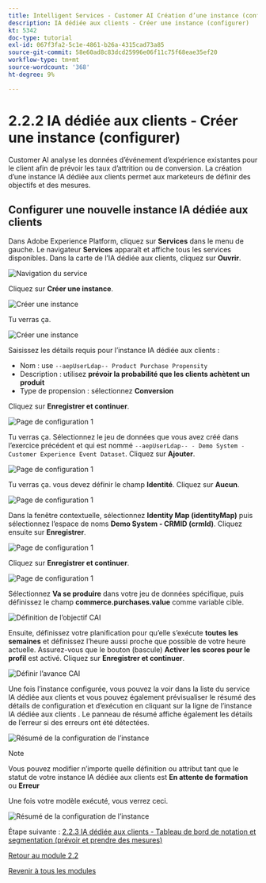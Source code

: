 ```yaml
---
title: Intelligent Services - Customer AI Création d’une instance (configuration)
description: IA dédiée aux clients - Créer une instance (configurer)
kt: 5342
doc-type: tutorial
exl-id: 067f3fa2-5c1e-4861-b26a-4315cad73a85
source-git-commit: 58e60ad8c83dcd25996e06f11c75f68eae35ef20
workflow-type: tm+mt
source-wordcount: '368'
ht-degree: 9%

---
```


# 2.2.2 IA dédiée aux clients - Créer une instance (configurer)

Customer AI analyse les données d’événement d’expérience existantes pour le client afin de prévoir les taux d’attrition ou de conversion. La création d’une instance IA dédiée aux clients permet aux marketeurs de définir des objectifs et des mesures.

## Configurer une nouvelle instance IA dédiée aux clients

Dans Adobe Experience Platform, cliquez sur **Services** dans le menu de gauche. Le navigateur **Services** apparaît et affiche tous les services disponibles. Dans la carte de l’IA dédiée aux clients, cliquez sur **Ouvrir**.

![Navigation du service](./images/navigatetoservice.png)

Cliquez sur **Créer une instance**.

![Créer une instance](./images/createnewinstance.png)

Tu verras ça.

![Créer une instance](./images/custai1.png)


Saisissez les détails requis pour l’instance IA dédiée aux clients :

- Nom : use `--aepUserLdap-- Product Purchase Propensity`
- Description : utilisez **prévoir la probabilité que les clients achètent un produit**
- Type de propension : sélectionnez **Conversion**

Cliquez sur **Enregistrer et continuer**.

![Page de configuration 1](./images/setuppage1.png)

Tu verras ça. Sélectionnez le jeu de données que vous avez créé dans l’exercice précédent et qui est nommé `--aepUserLdap-- - Demo System - Customer Experience Event Dataset`. Cliquez sur **Ajouter**.

![Page de configuration 1](./images/custai2.png)

Tu verras ça. vous devez définir le champ **Identité**. Cliquez sur **Aucun**.

![Page de configuration 1](./images/custai2a.png)

Dans la fenêtre contextuelle, sélectionnez **Identity Map (identityMap)** puis sélectionnez l’espace de noms **Demo System - CRMID (crmId)**. Cliquez ensuite sur **Enregistrer**.

![Page de configuration 1](./images/custai2b.png)

Cliquez sur **Enregistrer et continuer**.

![Page de configuration 1](./images/custai2c.png)

Sélectionnez **Va se produire** dans votre jeu de données spécifique, puis définissez le champ **commerce.purchases.value** comme variable cible.

![Définition de l’objectif CAI](./images/caidefinegoal.png)

Ensuite, définissez votre planification pour qu’elle s’exécute **toutes les semaines** et définissez l’heure aussi proche que possible de votre heure actuelle. Assurez-vous que le bouton (bascule) **Activer les scores pour le profil** est activé. Cliquez sur **Enregistrer et continuer**.

![Définir l’avance CAI](./images/caiadvancepage.png)

Une fois l’instance configurée, vous pouvez la voir dans la liste du service IA dédiée aux clients et vous pouvez également prévisualiser le résumé des détails de configuration et d’exécution en cliquant sur la ligne de l’instance IA dédiée aux clients . Le panneau de résumé affiche également les détails de l’erreur si des erreurs ont été détectées.

![Résumé de la configuration de l’instance](./images/caiinstancesummary.png)

>[!NOTE]
>
>Vous pouvez modifier n’importe quelle définition ou attribut tant que le statut de votre instance IA dédiée aux clients est **En attente de formation** ou **Erreur**

Une fois votre modèle exécuté, vous verrez ceci.

![Résumé de la configuration de l’instance](./images/caiinstancesummary1.png)


Étape suivante : [2.2.3 IA dédiée aux clients - Tableau de bord de notation et segmentation (prévoir et prendre des mesures)](./ex3.md)

[Retour au module 2.2](./intelligent-services.md)

[Revenir à tous les modules](./../../../overview.md)
